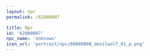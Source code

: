 ```yaml
---
layout: npc
permalink: /62000007

title: Npc
id: '62000007'
npc_name: 'Unknown'
icon_url: 'portrait/npc/60000008_devilwolf_01_p.png'
---
```

